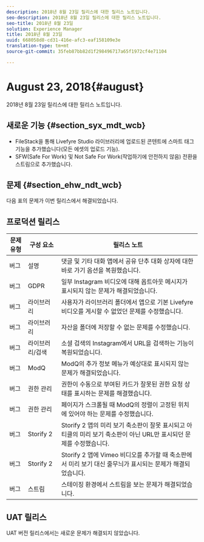 ```yaml
---
description: 2018년 8월 23일 릴리스에 대한 릴리스 노트입니다.
seo-description: 2018년 8월 23일 릴리스에 대한 릴리스 노트입니다.
seo-title: 2018년 8월 23일
solution: Experience Manager
title: 2018년 8월 23일
uuid: 668058d8-cd31-416e-afc3-eaf158109e3e
translation-type: tm+mt
source-git-commit: 35feb87bb82d1f298496717a65f1972cf4e71104

---
```



# August 23, 2018{#august}

2018년 8월 23일 릴리스에 대한 릴리스 노트입니다.

## 새로운 기능 {#section_syx_mdt_wcb}

* FileStack을 통해 Livefyre Studio 라이브러리에 업로드된 콘텐트에 스마트 태그 기능을 추가했습니다(모든 에셋의 업로드 기능).
* SFW(Safe For Work) 및 Not Safe For Work(작업하기에 안전하지 않음) 전환을 스트림으로 추가했습니다.

## 문제 {#section_ehw_ndt_wcb}

다음 표의 문제가 이번 릴리스에서 해결되었습니다.

## 프로덕션 릴리스

| **문제 유형** | **구성 요소** | **릴리스 노트** |
|---|---|---|
| 버그 | 설명 | 댓글 및 기타 대화 앱에서 공유 단추 대화 상자에 대한 바로 가기 옵션을 복원했습니다. |
| 버그 | GDPR | 일부 Instagram 비디오에 대해 옵트아웃 메시지가 표시되지 않는 문제가 해결되었습니다. |
| 버그 | 라이브러리 | 사용자가 라이브러리 폴더에서 앱으로 기본 Livefyre 비디오를 게시할 수 없었던 문제를 수정했습니다. |
| 버그 | 라이브러리 | 자산을 폴더에 저장할 수 없는 문제를 수정했습니다. |
| 버그 | 라이브러리/검색 | 소셜 검색의 Instagram에서 URL을 검색하는 기능이 복원되었습니다. |
| 버그 | ModQ | ModQ의 추가 정보 메뉴가 예상대로 표시되지 않는 문제가 해결되었습니다. |
| 버그 | 권한 관리 | 권한이 수동으로 부여된 카드가 잘못된 권한 요청 상태를 표시하는 문제를 해결했습니다. |
| 버그 | 권한 관리 | 페이지가 스크롤될 때 ModQ의 정렬이 고정된 위치에 있어야 하는 문제를 수정했습니다. |
| 버그 | Storify 2 | Storify 2 앱의 미리 보기 축소판이 잘못 표시되고 아티클의 미리 보기 축소판이 아닌 URL만 표시되던 문제를 수정했습니다. |
| 버그 | Storify 2 | Storify 2 앱에 Vimeo 비디오를 추가할 때 축소판에서 미리 보기 대신 줄무늬가 표시되는 문제가 해결되었습니다. |
| 버그 | 스트림 | 스테이징 환경에서 스트림을 보는 문제가 해결되었습니다. |

## UAT 릴리스

UAT 버전 릴리스에서는 새로운 문제가 해결되지 않았습니다.
